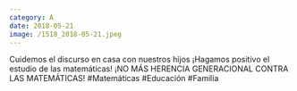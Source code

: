 ```yaml
--- 
category: A 
date: 2018-05-21 
image: /1518_2018-05-21.jpeg 
--- 
```


Cuidemos el discurso en casa con nuestros hijos ¡Hagamos positivo el estudio de las matemáticas! ¡NO MÁS HERENCIA GENERACIONAL CONTRA LAS MATEMÁTICAS! #Matemáticas #Educación #Familia